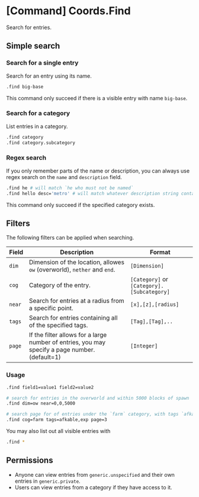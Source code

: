 # [Command] Coords.Find

Search for entries.

## Simple search

### Search for a single entry

Search for an entry using its name.

```sh
.find big-base
```

This command only succeed if there is a visible entry with name `big-base`.

### Search for a category

List entries in a category.

```sh
.find category
.find category.subcategory
```

### Regex search

If you only remember parts of the name or description, you can always use regex search on the `name` and `description` field.

```sh
.find he # will match `he who must not be named`
.find hello desc='metro' # will match whatever description string containing `metro`
```

This command only succeed if the specified category exists.

## Filters

The following filters can be applied when searching.

|Field|Description|Format|
|---|---|---|
|`dim`|Dimension of the location, allowes `ow` (overworld), `nether` and `end`.|`[Dimension]`|
|`cog`|Category of the entry.|`[Category]` or `[Category].[Subcategory]`|
|`near`|Search for entries at a radius from a specific point.|`[x],[z],[radius]`|
|`tags`|Search for entries containing all of the specified tags.|`[Tag],[Tag],..`|
|`page`|If the filter allows for a large number of entries, you may specify a page number. (default=1)|`[Integer]`|

### Usage

```sh
.find field1=value1 field2=value2

# search for entries in the overworld and within 5000 blocks of spawn
.find dim=ow near=0,0,5000

# search page for of entries under the `farm` category, with tags `afkable` and `exp`
.find cog=farm tags=afkable,exp page=3
```

You may also list out all visible entries with
```sh
.find *
```

## Permissions

- Anyone can view entries from `generic.unspecified` and their own entries in `generic.private`.
- Users can view entries from a category if they have access to it.
